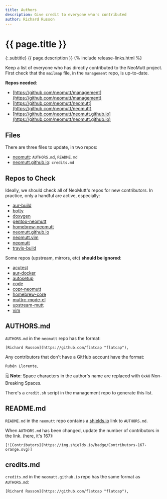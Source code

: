 ```yaml
---
title: Authors
description: Give credit to everyone who's contributed
author: Richard Russon
---
```


# {{ page.title }}

{:.subtitle}
{{ page.description }}
{% include release-links.html %}

Keep a list of everyone who has directly contributed to the NeoMutt project.
First check that the `mailmap` file, in the `management` repo, is up-to-date.

**Repos needed**:
- [https://github.com/neomutt/management](https://github.com/neomutt/management)
- [https://github.com/neomutt/neomutt](https://github.com/neomutt/neomutt)
- [https://github.com/neomutt/neomutt.github.io](https://github.com/neomutt/neomutt.github.io)

## Files

There are three files to update, in two repos:
- [neomutt](https://github.com/neomutt/neomutt): `AUTHORS.md`, `README.md`
- [neomutt.github.io](https://github.com/neomutt/neomutt.github.io): `credits.md`

## Repos to Check

Ideally, we should check all of NeoMutt's repos for new contributors.
In practice, only a handful are active, especially:

- [aur-build](https://github.com/neomutt/aur-build)
- [botty](https://github.com/neomutt/botty)
- [doxygen](https://github.com/neomutt/doxygen)
- [gentoo-neomutt](https://github.com/neomutt/gentoo-neomutt)
- [homebrew-neomutt](https://github.com/neomutt/homebrew-neomutt)
- [neomutt.github.io](https://github.com/neomutt/neomutt.github.io)
- [neomutt.vim](https://github.com/neomutt/neomutt.vim)
- [neomutt](https://github.com/neomutt/neomutt)
- [travis-build](https://github.com/neomutt/travis-build)

Some repos (upstream, mirrors, etc) **should be ignored**:

- [acutest](https://github.com/neomutt/acutest) 
- [aur-docker](https://github.com/neomutt/aur-docker) 
- [autosetup](https://github.com/neomutt/autosetup) 
- [code](https://github.com/neomutt/code) 
- [copr-neomutt ](https://github.com/neomutt/copr-neomutt)
- [homebrew-core](https://github.com/neomutt/homebrew-core) 
- [muttrc-mode-el](https://github.com/neomutt/muttrc-mode-el)
- [upstream-mutt](https://github.com/neomutt/upstream-mutt) 
- [vim](https://github.com/neomutt/vim) 

## AUTHORS.md

`AUTHORS.md` in the `neomutt` repo has the format:

```
[Richard Russon](https://github.com/flatcap "flatcap"),
```

Any contributors that don't have a GitHub account have the format:

```
Rubén Llorente,
```

:spiral_notepad: **Note**: Space characters in the author's name are replaced with `0xA0` Non-Breaking Spaces.

There's a `credit.sh` script in the management repo to generate this list.

## README.md

`README.md` in the `neomutt` repo contains a [shields.io](https://shields.io/) link to `AUTHORS.md`.

When `AUTHORS.md` has been changed, update the number of contributors in the link.
(here, it's 167):

```
[![Contributors](https://img.shields.io/badge/Contributors-167-orange.svg)]
```

## credits.md

`credits.md` in the `neomutt.github.io` repo has the same format as `AUTHORS.md`:

```
[Richard Russon](https://github.com/flatcap "flatcap"),
```

